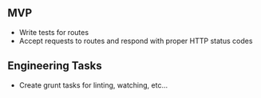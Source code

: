 ## MVP

- Write tests for routes
- Accept requests to routes and respond with proper HTTP status codes

## Engineering Tasks

- Create grunt tasks for linting, watching, etc...